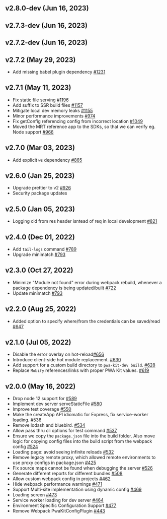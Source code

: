 ## v2.8.0-dev (Jun 16, 2023)
## v2.7.3-dev (Jun 16, 2023)
## v2.7.2-dev (Jun 16, 2023)
## v2.7.2 (May 29, 2023)

-   Add missing babel plugin dependency [#1231](https://github.com/SalesforceCommerceCloud/pwa-kit/pull/1231)
## v2.7.1 (May 11, 2023)

-   Fix static file serving [#1196](https://github.com/SalesforceCommerceCloud/pwa-kit/pull/1196)
-   Add suffix to SSR build files [#1157](https://github.com/SalesforceCommerceCloud/pwa-kit/pull/1157)
-   Mitigate local dev memory leaks [#1155](https://github.com/SalesforceCommerceCloud/pwa-kit/pull/1155)
-   Minor performance improvements [#974](https://github.com/SalesforceCommerceCloud/pwa-kit/pull/974)
-   Fix getConfig referencing config from incorrect location [#1049](https://github.com/SalesforceCommerceCloud/pwa-kit/pull/1049)
-   Moved the MRT reference app to the SDKs, so that we can verify eg. Node support [#966](https://github.com/SalesforceCommerceCloud/pwa-kit/pull/966)

## v2.7.0 (Mar 03, 2023)

-   Add explicit `ws` dependency [#865](https://github.com/SalesforceCommerceCloud/pwa-kit/pull/865)

## v2.6.0 (Jan 25, 2023)

-   Upgrade prettier to v2 [#926](https://github.com/SalesforceCommerceCloud/pwa-kit/pull/926)
-   Security package updates

## v2.5.0 (Jan 05, 2023)

-   Logging cid from res header isntead of req in local development [#821](https://github.com/SalesforceCommerceCloud/pwa-kit/pull/821)

## v2.4.0 (Dec 01, 2022)

-   Add `tail-logs` command [#789](https://github.com/SalesforceCommerceCloud/pwa-kit/pull/789)
-   Upgrade minimatch [#793](https://github.com/SalesforceCommerceCloud/pwa-kit/pull/793)

## v2.3.0 (Oct 27, 2022)

-   Minimize "Module not found" error during webpack rebuild, whenever a package dependency is being updated/built [#722](https://github.com/SalesforceCommerceCloud/pwa-kit/pull/722)
-   Update minimatch [#793](https://github.com/SalesforceCommerceCloud/pwa-kit/pull/793)

## v2.2.0 (Aug 25, 2022)

-   Added option to specify where/from the credentials can be saved/read [#647](https://github.com/SalesforceCommerceCloud/pwa-kit/pull/647)

## v2.1.0 (Jul 05, 2022)

-   Disable the error overlay on hot-reload[#656](https://github.com/SalesforceCommerceCloud/pwa-kit/pull/656/)
-   Introduce client-side hot module replacement. [#630](https://github.com/SalesforceCommerceCloud/pwa-kit/pull/630)
-   Add support for a custom build directory to `pwa-kit-dev build`. [#628](https://github.com/SalesforceCommerceCloud/pwa-kit/pull/628)
-   Replace `Mobify` references/links with proper PWA Kit values. [#619](https://github.com/SalesforceCommerceCloud/pwa-kit/pull/619)

## v2.0.0 (May 16, 2022)

-   Drop node 12 support for [#589](https://github.com/SalesforceCommerceCloud/pwa-kit/pull/589)
-   Implement dev server serveStaticFile [#580](https://github.com/SalesforceCommerceCloud/pwa-kit/pull/580)
-   Improve test coverage [#550](https://github.com/SalesforceCommerceCloud/pwa-kit/pull/550)
-   Make the createApp API idiomatic for Express, fix service-worker loading. [#536](https://github.com/SalesforceCommerceCloud/pwa-kit/pull/536)
-   Remove lodash and bluebird. [#534](https://github.com/SalesforceCommerceCloud/pwa-kit/pull/534)
-   Allow pass thru cli options for test command [#537](https://github.com/SalesforceCommerceCloud/pwa-kit/pull/537)
-   Ensure we copy the `package.json` file into the build folder. Also move logic for copying config files into the build script from the webpack config [#524](https://github.com/SalesforceCommerceCloud/pwa-kit/pull/524)
-   Loading page: avoid seeing infinite reloads [#532](https://github.com/SalesforceCommerceCloud/pwa-kit/pull/532)
-   Remove legacy remote proxy, which allowed remote environments to use proxy configs in package.json [#425](https://github.com/SalesforceCommerceCloud/pwa-kit/pull/425)
-   Fix source maps cannot be found when debugging the server [#526](https://github.com/SalesforceCommerceCloud/pwa-kit/pull/526)
-   Generate different reports for different bundles [#508](https://github.com/SalesforceCommerceCloud/pwa-kit/pull/508)
-   Allow custom webpack config in projects [#462](https://github.com/SalesforceCommerceCloud/pwa-kit/pull/462)
-   Hide webpack performance warnings [#471](https://github.com/SalesforceCommerceCloud/pwa-kit/pull/471)
-   Support Multi-site implementation using dynamic config [#469](https://github.com/SalesforceCommerceCloud/pwa-kit/pull/469)
-   Loading screen [#473](https://github.com/SalesforceCommerceCloud/pwa-kit/pull/473)
-   Service worker loading for dev server [#464](https://github.com/SalesforceCommerceCloud/pwa-kit/pull/464)
-   Environment Specific Configuration Support [#477](https://github.com/SalesforceCommerceCloud/pwa-kit/pull/447)
-   Remove Webpack PwaKitConfigPlugin [#443](https://github.com/SalesforceCommerceCloud/pwa-kit/pull/443)
